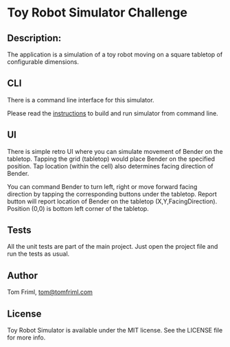# Toy Robot Simulator Challenge

## Description:
The application is a simulation of a toy robot moving on a square tabletop of configurable dimensions.

## CLI
There is a command line interface for this simulator.

Please read the [instructions](CLI/README.md) to build and run simulator from command line.

## UI
There is simple retro UI where you can simulate movement of Bender on the tabletop. Tapping the grid (tabletop) would place Bender on the specified position. Tap location (within the cell) also determines facing direction of Bender.

You can command Bender to turn left, right or move forward facing direction by tapping the corresponding buttons under the tabletop. Report button will report location of Bender on the tabletop (X,Y,FacingDirection). Position (0,0) is bottom left corner of the tabletop.

## Tests
All the unit tests are part of the main project. Just open the project file and run the tests as usual.

## Author

Tom Friml, tom@tomfriml.com

## License

Toy Robot Simulator is available under the MIT license. See the LICENSE file for more info.
